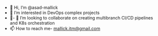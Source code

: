 - 👋 Hi, I’m @asad-mallick
- 👀 I’m interested in DevOps complex  projects
- 🌱- 💞️ I’m looking to collaborate on creating multibranch CI/CD pipelines and K8s orchestration
- 📫 How to reach me- mallick.itm@gmail.com

<!---
asad-mallick/asad-mallick is a ✨ special ✨ repository because its `README.md` (this file) appears on your GitHub profile.
You can click the Preview link to take a look at your changes.
--->
